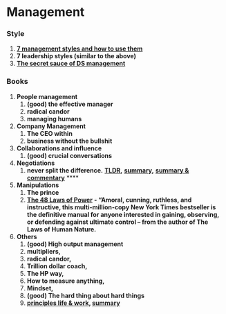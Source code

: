 # Management

### **Style**

1. [**7 management styles and how to use them**](https://www.breathehr.com/en-gb/blog/topic/business-leadership/best-management-styles-and-how-to-use-them)
2. **7 leadership styles (similar to the above)**
3. [**The secret sauce of DS management**](https://www.youtube.com/watch?v=qO7sl8\_YtJM)

### **Books**

1. **People management**
   1. **(good) the effective manager**&#x20;
   2. **radical candor**&#x20;
   3. **managing humans**
2. **Company Management**
   1. **The CEO within**
   2. **business without the bullshit**
3. **Collaborations and influence**
   1. **(good) crucial conversations**
4. **Negotiations**
   1. **never split the difference.** [**TLDR**](https://www.linkedin.com/pulse/never-split-difference-tldr-john-dziedzic/)**,** [**summary**](https://www.samuelthomasdavies.com/book-summaries/business/never-split-the-difference/)**,** [**summary & commentary**](https://growth.me/books/never-split-the-difference/) ****&#x20;
5. **Manipulations**
   1. **The prince**
   2. [**The 48 Laws of Power**](https://www.amazon.com/48-Laws-Power-Robert-Greene/dp/0140280197) **- “Amoral, cunning, ruthless, and instructive, this multi-million-copy New York Times bestseller is the definitive manual for anyone interested in gaining, observing, or defending against ultimate control – from the author of The Laws of Human Nature.**
6. **Others**
   1. **(good) High output management**
   2. **multipliers,**&#x20;
   3. **radical candor,**&#x20;
   4. **Trillion dollar coach,**&#x20;
   5. **The HP way,**&#x20;
   6. **How to measure anything,**&#x20;
   7. **Mindset,**
   8. **(good) The hard thing about hard things**
   9. ****[**principles life & work**](https://www.amazon.com/Principles-Life-Work-Ray-Dalio/dp/1501124021)**,**  [**summary**](https://readingraphics.com/book-summary-principles-ray-dalio/)****
